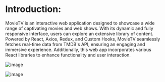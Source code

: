 

# Introduction:
MovieTV is an interactive web application designed to showcase a wide range of captivating movies and web shows. With its dynamic and fully responsive interface, users can explore an extensive library of content. Powered by React, Axios, Redux, and Custom Hooks, MovieTV seamlessly fetches real-time data from TMDB's API, ensuring an engaging and immersive experience. Additionally, this web app incorporates various React libraries to enhance functionality and user interaction.


![image](https://github.com/DevMinaG/MovieTV-app/assets/49471265/c966d3e4-8d1d-4e69-bde2-743b27ed578c)

![image](https://github.com/DevMinaG/MovieTV-app/assets/49471265/daf242b4-ad0f-462f-b66f-729a6d28e6d4)

